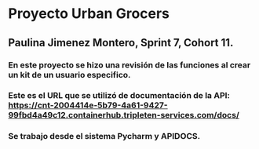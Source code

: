 # Proyecto Urban Grocers
## Paulina Jimenez Montero, Sprint 7, Cohort 11.
###  En este proyecto se hizo una revisión de las funciones al crear un kit de un usuario especifico.
### Este es el URL que se utilizó de documentación de la API: https://cnt-2004414e-5b79-4a61-9427-99fbd4a49c12.containerhub.tripleten-services.com/docs/
### Se trabajo desde el sistema Pycharm y APIDOCS.  
